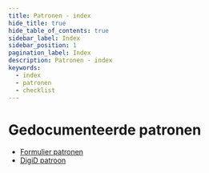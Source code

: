 ```yaml
---
title: Patronen - index
hide_title: true
hide_table_of_contents: true
sidebar_label: Index
sidebar_position: 1
pagination_label: Index
description: Patronen - index
keywords:
  - index
  - patronen
  - checklist
---
```


<!-- DEZE PAGINA ALS MDX MET MOOI DESIGN? -->

# Gedocumenteerde patronen

- [Formulier patronen](03-formulieren/README.md)
- [DigiD patroon](02-digid.md)
